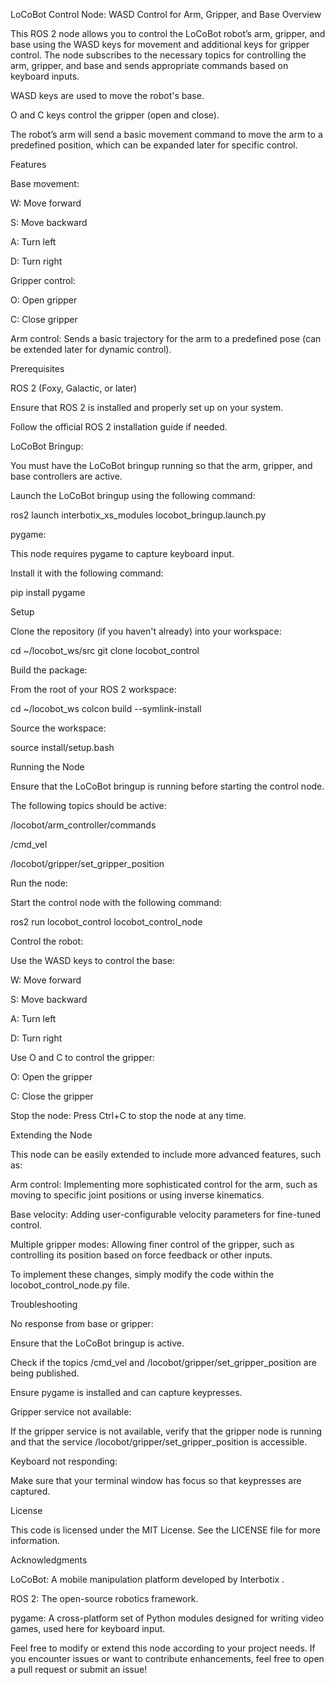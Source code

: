 LoCoBot Control Node: WASD Control for Arm, Gripper, and Base
Overview

This ROS 2 node allows you to control the LoCoBot robot’s arm, gripper, and base using the WASD keys for movement and additional keys for gripper control. The node subscribes to the necessary topics for controlling the arm, gripper, and base and sends appropriate commands based on keyboard inputs.

WASD keys are used to move the robot's base.

O and C keys control the gripper (open and close).

The robot’s arm will send a basic movement command to move the arm to a predefined position, which can be expanded later for specific control.

Features

Base movement:

W: Move forward

S: Move backward

A: Turn left

D: Turn right

Gripper control:

O: Open gripper

C: Close gripper

Arm control: Sends a basic trajectory for the arm to a predefined pose (can be extended later for dynamic control).

Prerequisites

ROS 2 (Foxy, Galactic, or later)

Ensure that ROS 2 is installed and properly set up on your system.

Follow the official ROS 2 installation guide
 if needed.

LoCoBot Bringup:

You must have the LoCoBot bringup running so that the arm, gripper, and base controllers are active.

Launch the LoCoBot bringup using the following command:

ros2 launch interbotix_xs_modules locobot_bringup.launch.py


pygame:

This node requires pygame to capture keyboard input.

Install it with the following command:

pip install pygame

Setup

Clone the repository (if you haven't already) into your workspace:

cd ~/locobot_ws/src
git clone <repository-url> locobot_control


Build the package:

From the root of your ROS 2 workspace:

cd ~/locobot_ws
colcon build --symlink-install


Source the workspace:

source install/setup.bash

Running the Node

Ensure that the LoCoBot bringup is running before starting the control node.

The following topics should be active:

/locobot/arm_controller/commands

/cmd_vel

/locobot/gripper/set_gripper_position

Run the node:

Start the control node with the following command:

ros2 run locobot_control locobot_control_node


Control the robot:

Use the WASD keys to control the base:

W: Move forward

S: Move backward

A: Turn left

D: Turn right

Use O and C to control the gripper:

O: Open the gripper

C: Close the gripper

Stop the node:
Press Ctrl+C to stop the node at any time.

Extending the Node

This node can be easily extended to include more advanced features, such as:

Arm control: Implementing more sophisticated control for the arm, such as moving to specific joint positions or using inverse kinematics.

Base velocity: Adding user-configurable velocity parameters for fine-tuned control.

Multiple gripper modes: Allowing finer control of the gripper, such as controlling its position based on force feedback or other inputs.

To implement these changes, simply modify the code within the locobot_control_node.py file.

Troubleshooting

No response from base or gripper:

Ensure that the LoCoBot bringup is active.

Check if the topics /cmd_vel and /locobot/gripper/set_gripper_position are being published.

Ensure pygame is installed and can capture keypresses.

Gripper service not available:

If the gripper service is not available, verify that the gripper node is running and that the service /locobot/gripper/set_gripper_position is accessible.

Keyboard not responding:

Make sure that your terminal window has focus so that keypresses are captured.

License

This code is licensed under the MIT License. See the LICENSE file for more information.

Acknowledgments

LoCoBot: A mobile manipulation platform developed by Interbotix
.

ROS 2: The open-source robotics framework.

pygame: A cross-platform set of Python modules designed for writing video games, used here for keyboard input.

Feel free to modify or extend this node according to your project needs. If you encounter issues or want to contribute enhancements, feel free to open a pull request or submit an issue!
